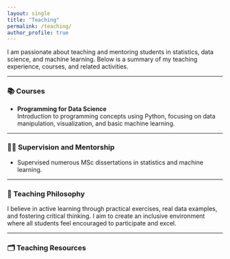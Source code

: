 ```yaml
---
layout: single
title: "Teaching"
permalink: /teaching/
author_profile: true
---
```


I am passionate about teaching and mentoring students in statistics, data science, and machine learning. Below is a summary of my teaching experience, courses, and related activities.

---

### 📚 Courses

- **Programming for Data Science**  
  Introduction to programming concepts using Python, focusing on data manipulation, visualization, and basic machine learning.

---

### 🧑‍🏫 Supervision and Mentorship

- Supervised numerous MSc dissertations in statistics and machine learning.

---

### 🧭 Teaching Philosophy

I believe in active learning through practical exercises, real data examples, and fostering critical thinking. I aim to create an inclusive environment where all students feel encouraged to participate and excel.

---

### 🗂 Teaching Resources



